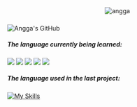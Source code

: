 
<div style="text-align: center;">
  <img src="github-header-image.png" alt="angga">
</div>


###
![Angga's GitHub](https://github-readme-stats.vercel.app/api?username=angganyobait&show_icons=true&theme=noctis_minimus&border_radius=10 )

##### The language currently being learned:
<img src= "https://img.shields.io/badge/PHP-777BB4?style=for-the-badge&logo=php&logoColor=white"/>
<img src= "https://img.shields.io/badge/MySQL-005C84?style=for-the-badge&logo=mysql&logoColor=white"/>
<img src= "https://img.shields.io/badge/JavaScript-323330?style=for-the-badge&logo=javascript&logoColor=F7DF1E"/>
<img src= "https://img.shields.io/badge/Arduino-00979D?style=for-the-badge&logo=Arduino&logoColor=white"/>
<img src= "https://img.shields.io/badge/PostgreSQL-316192?style=for-the-badge&logo=postgresql&logoColor=white"/>

##### The language used in the last project:
[![My Skills](https://skillicons.dev/icons?i=postgresql,cs,r,python&theme=dark)](https://skillicons.dev)





<!--
**angganyobaIT/angganyobaIT** is a ✨ _special_ ✨ repository because its `README.md` (this file) appears on your GitHub profile.


Here are some ideas to get you started:
- 🔭 I’m currently working on ...
- 🌱 I’m currently learning ...
- 👯 I’m looking to collaborate on ...
- 🤔 I’m looking for help with ...
- 💬 Ask me about ...
- 📫 How to reach me: ...
- 😄 Pronouns: ...
- ⚡ Fun fact: ...
-->
